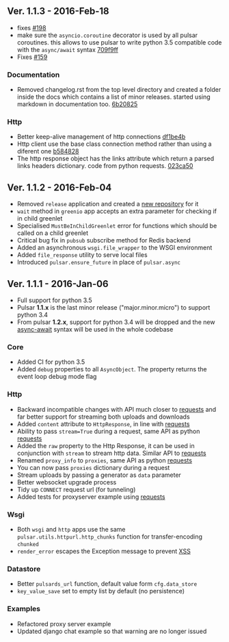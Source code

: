 ## Ver. 1.1.3 - 2016-Feb-18

* fixes [#198](https://github.com/quantmind/pulsar/issues/198) 
* make sure the ``asyncio.coroutine`` decorator is used by all pulsar coroutines. this allows to use pulsar to write python 3.5 compatible code with the ``async/await`` syntax [709f9ff](https://github.com/quantmind/pulsar/commit/709f9ff0e9df9858100a9b2e2ef154ad57391a07)
* Fixes [#159](https://github.com/quantmind/pulsar/issues/159)

### Documentation
* Removed changelog.rst from the top level directory and created a folder inside the docs which contains a list of minor releases. started using markdown in documentation too. [6b20825](https://github.com/quantmind/pulsar/commit/6b208259b5937fd0e4468dcb263e2f365df86a66)

### Http
* Better keep-alive management of http connections [df1be4b](https://github.com/quantmind/pulsar/commit/df1be4bc4347b7d71de677bc73d5b8c9085d90f7)
* Http client use the base class connection method rather than using a diferent one [b584828](https://github.com/quantmind/pulsar/commit/b5848289bb0605ebe97d1179260b47d9889a9887)
* The http response object has the links attribute which return a parsed links headers dictionary. code from python requests. [023ca50](https://github.com/quantmind/pulsar/commit/023ca508d2ecd222924e0e1087ea88a6cbbaadda)


## Ver. 1.1.2 - 2016-Feb-04

* Removed ``release`` application and created a [new repository](https://github.com/quantmind/pulsar-agile) for it
* ``wait`` method in ``greenio`` app accepts an extra parameter for checking if in child greenlet
* Specialised ``MustBeInChildGreenlet`` error for functions which should be called on a child greenlet
* Critical bug fix in ``pubsub`` subscribe method for Redis backend
* Added an asynchronous ``wsgi.file_wrapper`` to the WSGI environment
* Added ``file_response`` utility to serve local files
* Introduced ``pulsar.ensure_future`` in place of ``pulsar.async``


## Ver. 1.1.1 - 2016-Jan-06

* Full support for python 3.5
* Pulsar **1.1.x** is the last minor release ("major.minor.micro") to support python 3.4
* From pulsar **1.2.x**, support for python 3.4 will be dropped and the new
  [async-await][] syntax will be used in the whole codebase

### Core
* Added CI for python 3.5
* Added ``debug`` properties to all ``AsyncObject``. The property returns the event loop
  debug mode flag

### Http
* Backward incompatible changes with API much closer to [requests][] and far better support for streaming both uploads and downloads
* Added ``content`` attribute to ``HttpResponse``, in line with [requests][]
* Ability to pass ``stream=True`` during a request, same API as python [requests][]
* Added the ``raw`` property to the Http Response, it can be used in conjunction with
  ``stream`` to stream http data. Similar API to [requests][]
* Renamed ``proxy_info`` to ``proxies``, same API as python [requests][]
* You can now pass ``proxies`` dictionary during a request
* Stream uploads by passing a generator as ``data`` parameter
* Better websocket upgrade process
* Tidy up ``CONNECT`` request url (for tunneling)
* Added tests for proxyserver example using [requests][]

### Wsgi
* Both ``wsgi`` and ``http`` apps use the same ``pulsar.utils.httpurl.http_chunks``
  function for transfer-encoding ``chunked``
* ``render_error`` escapes the Exception message to prevent [XSS][]

### Datastore
* Better ``pulsards_url`` function, default value form ``cfg.data_store``
* ``key_value_save`` set to empty list by default (no persistence)

### Examples
* Refactored proxy server example
* Updated django chat example so that warning are no longer issued

[requests]: http://docs.python-requests.org/
[XSS]: https://en.wikipedia.org/wiki/Cross-site_scripting
[async-await]: https://www.python.org/dev/peps/pep-0492/#specification